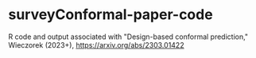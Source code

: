 # surveyConformal-paper-code
R code and output associated with "Design-based conformal prediction," Wieczorek (2023+), https://arxiv.org/abs/2303.01422
